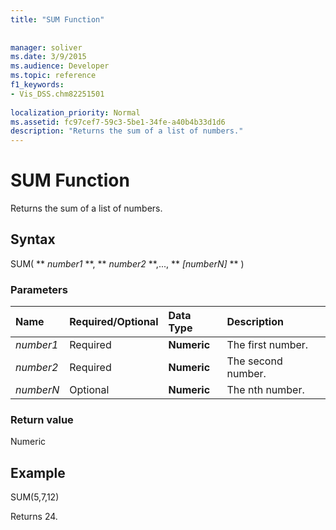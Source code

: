 ```yaml
---
title: "SUM Function"
 
 
manager: soliver
ms.date: 3/9/2015
ms.audience: Developer
ms.topic: reference
f1_keywords:
- Vis_DSS.chm82251501
 
localization_priority: Normal
ms.assetid: fc97cef7-59c3-5be1-34fe-a40b4b33d1d6
description: "Returns the sum of a list of numbers."
---
```


# SUM Function

Returns the sum of a list of numbers.
  
## Syntax

SUM( ** *number1* **, ** *number2* **,..., ** *[numberN]* ** ) 
  
### Parameters

|**Name**|**Required/Optional**|**Data Type**|**Description**|
|:-----|:-----|:-----|:-----|
| _number1_ <br/> |Required  <br/> |**Numeric** <br/> |The first number.  <br/> |
| _number2_ <br/> |Required  <br/> |**Numeric** <br/> |The second number.  <br/> |
| _numberN_ <br/> |Optional  <br/> |**Numeric** <br/> |The nth number.  <br/> |
   
### Return value

Numeric
  
## Example

SUM(5,7,12)
  
Returns 24.
  


